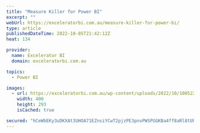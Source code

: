 ```yaml
---
title: "Measure Killer for Power BI"
excerpt: ""
webUrl: https://exceleratorbi.com.au/measure-killer-for-power-bi/
type: article
publishedDateTime: 2022-10-05T21:42:12Z
heat: 134

provider:
  name: Excelerator BI
  domain: exceleratorbi.com.au

topics:
  - Power BI

images:
  - url: https://exceleratorbi.com.au/wp-content/uploads/2022/10/100522_2133_MeasureKill3.png
    width: 400
    height: 293
    isCached: true

secured: "hCeWbEKy3uDKXAt3UHOA71EZnsiYCwT2pjzPE3pnvPWSPGGKBa4ff8aRl8tUhJL6XN4fwMRWCfZQ9xu0GQJ+nsG1cGpvrKKBQQOqbcfPXZ8p8IoB8Ig0cuokOd9ypgqYkMCwyau6Xl8KTJyBOWvh7AO6GHlKKSpVohUhJHJ4y6BIdMz3NfYVbqnHAavEj67Jh7XvuLbcZN0/G6wMp2lRKHv65uWMQiw+KRgJFoT73ZWAhEMQiTeYtAMLoYa1IlyP4+ODx8GlOfIcbzqHhT0ZgJhOpltDSfWDS8gO6xKOjIYa6urKsDSzh/zpqbtkwGykbKf7x8HYfnhhY4TsmgL5KrjAyaO8z0ZN5txzp9flpTk=;Sf4B7G9LcSvGcmdE2jrmEQ=="
---
```


